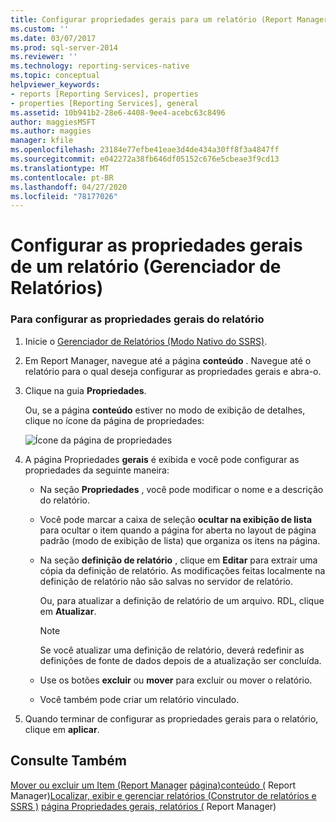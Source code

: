```yaml
---
title: Configurar propriedades gerais para um relatório (Report Manager) | Microsoft Docs
ms.custom: ''
ms.date: 03/07/2017
ms.prod: sql-server-2014
ms.reviewer: ''
ms.technology: reporting-services-native
ms.topic: conceptual
helpviewer_keywords:
- reports [Reporting Services], properties
- properties [Reporting Services], general
ms.assetid: 10b941b2-28e6-4408-9ee4-acebc63c8496
author: maggiesMSFT
ms.author: maggies
manager: kfile
ms.openlocfilehash: 23184e77efbe41eae3d4de434a30ff8f3a4847ff
ms.sourcegitcommit: e042272a38fb646df05152c676e5cbeae3f9cd13
ms.translationtype: MT
ms.contentlocale: pt-BR
ms.lasthandoff: 04/27/2020
ms.locfileid: "78177026"
---
```

# <a name="configure-general-properties-for-a-report-report-manager"></a>Configurar as propriedades gerais de um relatório (Gerenciador de Relatórios)
  
### <a name="to-configure-general-report-properties"></a>Para configurar as propriedades gerais do relatório

1.  Inicie o [Gerenciador de Relatórios &#40;Modo Nativo do SSRS&#41;](../../2014/reporting-services/report-manager-ssrs-native-mode.md).

2.  Em Report Manager, navegue até a página **conteúdo** . Navegue até o relatório para o qual deseja configurar as propriedades gerais e abra-o.

3.  Clique na guia **Propriedades**.

     Ou, se a página **conteúdo** estiver no modo de exibição de detalhes, clique no ícone da página de propriedades:

     ![Ícone da página de propriedades](media/prop.gif "Ícone da página de propriedades")

4.  A página Propriedades **gerais** é exibida e você pode configurar as propriedades da seguinte maneira:

    -   Na seção **Propriedades** , você pode modificar o nome e a descrição do relatório.

    -   Você pode marcar a caixa de seleção **ocultar na exibição de lista** para ocultar o item quando a página for aberta no layout de página padrão (modo de exibição de lista) que organiza os itens na página.

    -   Na seção **definição de relatório** , clique em **Editar** para extrair uma cópia da definição de relatório. As modificações feitas localmente na definição de relatório não são salvas no servidor de relatório.

         Ou, para atualizar a definição de relatório de um arquivo. RDL, clique em **Atualizar**.

        > [!NOTE]
        >  Se você atualizar uma definição de relatório, deverá redefinir as definições de fonte de dados depois de a atualização ser concluída.

    -   Use os botões **excluir** ou **mover** para excluir ou mover o relatório.

    -   Você também pode criar um relatório vinculado.

5.  Quando terminar de configurar as propriedades gerais para o relatório, clique em **aplicar**.

## <a name="see-also"></a>Consulte Também
 [Mover ou excluir um Item &#40;Report Manager](report-server/move-or-delete-an-item-report-manager.md) [página&#41;conteúdo &#40;](../../2014/reporting-services/contents-page-report-manager.md) Report Manager&#41;[Localizar, exibir e gerenciar relatórios &#40;Construtor de relatórios e SSRS &#41;](report-builder/finding-viewing-and-managing-reports-report-builder-and-ssrs.md) [página Propriedades gerais, relatórios &#40;](../../2014/reporting-services/general-properties-page-reports-report-manager.md) Report Manager&#41;


